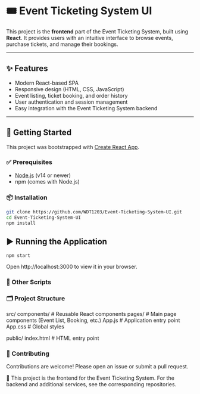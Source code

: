 # 🎟️ Event Ticketing System UI

This project is the **frontend** part of the Event Ticketing System, built using **React**. It provides users with an intuitive interface to browse events, purchase tickets, and manage their bookings.

---

## ✨ Features

- Modern React-based SPA  
- Responsive design (HTML, CSS, JavaScript)  
- Event listing, ticket booking, and order history  
- User authentication and session management  
- Easy integration with the Event Ticketing System backend  

---

## 🚀 Getting Started

This project was bootstrapped with [Create React App](https://github.com/facebook/create-react-app).

### ✅ Prerequisites

- [Node.js](https://nodejs.org/) (v14 or newer)
- npm (comes with Node.js)

### 📦 Installation

```bash
git clone https://github.com/WDT1203/Event-Ticketing-System-UI.git
cd Event-Ticketing-System-UI
npm install
```
## ▶️ Running the Application
```bash
npm start
```

Open http://localhost:3000 to view it in your browser.

### 🔧 Other Scripts

### 🗂️ Project Structure

src/
  components/         # Reusable React components
  pages/              # Main page components (Event List, Booking, etc.)
  App.js              # Application entry point
  App.css             # Global styles

public/
  index.html          # HTML entry point

### 🤝 Contributing
Contributions are welcome!
Please open an issue or submit a pull request.

🔗 This project is the frontend for the Event Ticketing System.
For the backend and additional services, see the corresponding repositories.

